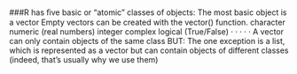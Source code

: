 ###R has ﬁve basic or “atomic” classes of objects:
  The most basic object is a vector
Empty vectors can be created with the vector() function.
character
numeric (real numbers)
integer
complex
logical (True/False)
·
·
·
·
·
A vector can only contain objects of the same class
BUT: The one exception is a list, which is represented as a vector but can contain objects of
different classes (indeed, that’s usually why we use them)
